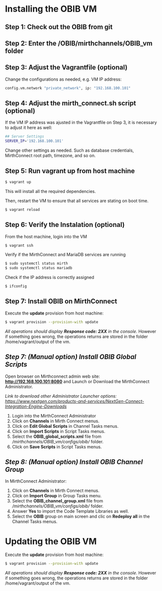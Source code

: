 # Installing the OBIB VM

## Step 1: Check out the OBIB from git

## Step 2: Enter the /OBIB/mirthchannels/OBIB_vm folder

## Step 3: Adjust the Vagrantfile (optional)

Change the configurations as needed, e.g. VM IP address:

```bash
config.vm.network "private_network", ip: "192.168.100.101"
```

## Step 4: Adjust the mirth_connect.sh script (optional)

If the VM IP address was ajusted in the Vagrantfile on Step 3, it is necessary to adjust it here as well:

```bash
## Server Settings
SERVER_IP='192.168.100.101'
```

Change other settings as needed. Such as database credentials, MirthConnect root path, timezone, and so on.

## Step 5: Run vagrant up from host machine

```bash
$ vagrant up
```
This will install all the required dependencies. 

Then, restart the VM to ensure that all services are stating on boot time.

```bash
$ vagrant reload
```

## Step 6: Verify the Instalation (optional)

From the host machine, login into the VM 

```bash
$ vagrant ssh
```

Verify if the MirthConnect and MariaDB services are running

```bash
$ sudo systemctl status mirth
$ sudo systemctl status mariadb
```

Check if the IP address is correctly assigned

```bash
$ ifconfig
```

## Step 7: Install OBIB on MirthConnect

Execute the **update** provision from host machine:

```bash
$ vagrant provision --provision-with update
```

*All operations should display **Response code: 2XX** in the console*. However if something goes wrong, 
the operations returns are stored in the folder /home/vagrant/output of the vm.

## *Step 7: (Manual option) Install OBIB Global Scripts*

Open browser on Mirthconnect admin web site: **http://192.168.100.101:8080** and Launch or Download the MirthConnect Administrator.

*Link to download other Administrator Launcher options: https://www.nextgen.com/products-and-services/NextGen-Connect-Integration-Engine-Downloads*

1. Login into the MirthConnect Administrator
2. Click on **Channels** in Mirth Connect menus.
3. Click on **Edit Global Scripts** in Channel Tasks menus.
4. Click on **Import Scripts** in Script Tasks menus.
5. Select the **OBIB_global_scripts.xml** file from */mirthchannels/OBIB_vm/configs/obib/* folder.
6. Click on **Save Scripts** in Script Tasks menus.

## *Step 8: (Manual option) Install OBIB Channel Group*

In MirthConnect Administrator:

1. Click on **Channels** in Mirth Connect menus.
2. Click on **Import Group** in Group Tasks menu.
3. Select the **OBIB_channel_group.xml** file from */mirthchannels/OBIB_vm/configs/obib/* folder.
4. Answer **Yes** to import the Code Template Libraries as well.
5. Select the **OBIB** group on main screen and clic on **Redeploy all** in the Channel Tasks menus.

# Updating the OBIB VM

Execute the **update** provision from host machine:

```bash
$ vagrant provision --provision-with update
```

*All operations should display **Response code: 2XX** in the console*. However if something goes wrong, 
the operations returns are stored in the folder /home/vagrant/output of the vm.
 